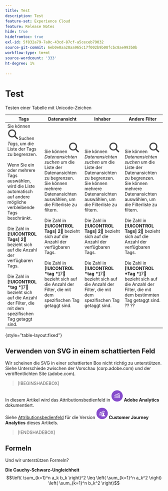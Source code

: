 ```yaml
---
title: Test
description: Test
feature-set: Experience Cloud
feature: Release Notes
hide: true
hidefromtoc: true
exl-id: 5f832a79-7a0c-43cd-87cf-a5ceceb79032
source-git-commit: 6eb0e0aa28aa965c17f002b9b08fcbc8ae993b0b
workflow-type: tm+mt
source-wordcount: '333'
ht-degree: 1%

---
```


# Test

Testen einer Tabelle mit Unicode-Zeichen

| Tags | Datenansicht | Inhaber | Andere Filter |
|---|---|---|---|
| Sie können ![Suche](/help/assets/icons/Search.svg)Suchen *Tags*, um die Liste der Tags zu begrenzen. <br/><br/>Wenn Sie ein oder mehrere Tags auswählen, wird die Liste automatisch auf andere mögliche verbleibende Tags beschränkt. <br/><br/>Die Zahl in **[!UICONTROL Tags]** **2︎⃣** bezieht sich auf die Anzahl der verfügbaren Tags. <br/><br/>Die Zahl in **[!UICONTROL *tag *]**&#x200B;7︎⃣ bezieht sich auf die Anzahl der Filter, die mit dem spezifischen Tag getaggt sind. | Sie können ![Suche](/help/assets/icons/Search.svg) *Datenansichten suchen* um die Liste der Datenansichten zu begrenzen. <br/>Sie können mehrere Datenansichten auswählen, um die Filterliste zu filtern. <br/><br/>Die Zahl in **[!UICONTROL Tags]** **2︎⃣** bezieht sich auf die Anzahl der verfügbaren Tags. <br/><br/>Die Zahl in **[!UICONTROL *tag *]**&#x200B;7︎⃣ bezieht sich auf die Anzahl der Filter, die mit dem spezifischen Tag getaggt sind. | Sie können ![Suche](/help/assets/icons/Search.svg) *Datenansichten suchen* um die Liste der Datenansichten zu begrenzen. <br/>Sie können mehrere Datenansichten auswählen, um die Filterliste zu filtern. <br/><br/>Die Zahl in **[!UICONTROL Tags]** **2︎⃣** bezieht sich auf die Anzahl der verfügbaren Tags. <br/><br/>Die Zahl in **[!UICONTROL *tag *]**&#x200B;7︎⃣ bezieht sich auf die Anzahl der Filter, die mit dem spezifischen Tag getaggt sind. | Sie können ![Suche](/help/assets/icons/Search.svg) *Datenansichten suchen* um die Liste der Datenansichten zu begrenzen. <br/>Sie können mehrere Datenansichten auswählen, um die Filterliste zu filtern. <br/><br/>Die Zahl in **[!UICONTROL Tags]** **2︎⃣** bezieht sich auf die Anzahl der verfügbaren Tags. <br/><br/>Die Zahl in **[!UICONTROL *Tag *]**&#x200B;7︎⃣ bezieht sich auf die Anzahl der Filter, die mit dem bestimmten Tag getaggt sind. ?? ?? |

{style="table-layout:fixed"}


## Verwenden von SVG in einem schattierten Feld

Wir scheinen die SVG in einer schattierten Box nicht richtig zu unterstützen. Siehe Unterschiede zwischen der Vorschau (corp.adobe.com) und der veröffentlichten Site (adobe.com).

>[!BEGINSHADEBOX]

In diesem Artikel wird das Attributionsbedienfeld in ![AdobeAnalytics](/help/assets/icons/AdobeAnalytics.svg) **Adobe Analytics** dokumentiert.<br/>Siehe [Attributionsbedienfeld](https://experienceleague.adobe.com/de/docs/analytics-platform/using/cja-workspace/panels/attribution) für die Version ![CustomerJourneyAnalytics](/help/assets/icons/CustomerJourneyAnalytics.svg) **Customer Journey Analytics** dieses Artikels.

>[!ENDSHADEBOX]


## Formeln

Und wir unterstützen Formeln?

**Die Cauchy-Schwarz-Ungleichheit**
$$\left( \sum_{k=1}^n a_k b_k \right)^2 \leq \left( \sum_{k=1}^n a_k^2 \right) \left( \sum_{k=1}^n b_k^2 \right)$$



